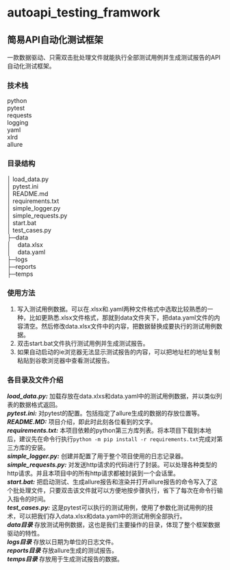 # autoapi_testing_framwork
## 简易API自动化测试框架
一款数据驱动、只需双击批处理文件就能执行全部测试用例并生成测试报告的API自动化测试框架。
### 技术栈
python<br/>
pytest<br/>
requests<br/>
logging<br/>
yaml<br/>
xlrd<br/>
allure<br/>
### 目录结构
│  load_data.py<br/>
│  pytest.ini<br/>
│  README.md<br/>
│  requirements.txt<br/>
│  simple_logger.py<br/>
│  simple_requests.py<br/>
│  start.bat<br/>
│  test_cases.py<br/>
├─data<br/>
│&nbsp;&nbsp;&nbsp;&nbsp;data.xlsx<br/>
│&nbsp;&nbsp;&nbsp;&nbsp;data.yaml<br/>
├─logs<br/>
├─reports<br/>
├─temps<br/>
### 使用方法
1. 写入测试用例数据。可以在.xlsx和.yaml两种文件格式中选取比较熟悉的一种，比如更熟悉.xlsx文件格式，那就到data文件夹下，把data.yaml文件的内容清空。然后修改data.xlsx文件中的内容，把数据替换成要执行的测试用例数据。
2. 双击start.bat文件执行测试用例并生成测试报告。
3. 如果自动启动的ie浏览器无法显示测试报告的内容，可以把地址栏的地址复制粘贴到谷歌浏览器中查看测试报告。
### 各目录及文件介绍
***load_data.py:*** 加载存放在data.xlxs和data.yaml中的测试用例数据，并以类似列表的数据格式返回。<br/>
***pytest.ini:*** 对pytest的配置。包括指定了allure生成的数据的存放位置等。<br/>
***README.MD:*** 项目介绍，即此时此刻各位看到的文字。<br/>
***requirements.txt:*** 本项目依赖的python第三方库列表。将本项目下载到本地后，建议先在命令行执行`python -m pip install -r requirements.txt`完成对第三方库的安装。<br/>
***simple_logger.py:*** 创建并配置了用于整个项目使用的日志记录器。<br/>
***simple_requests.py:*** 对发送http请求的代码进行了封装。可以处理各种类型的http请求。并且本项目中的所有http请求都被封装到一个会话里。<br/>
***start.bat:*** 把启动测试、生成allure报告和渲染并打开allure报告的命令写入了这个批处理文件，只要双击该文件就可以方便地按步骤执行，省下了每次在命令行输入指令的时间。<br/>
***test_cases.py:*** 这是pytest可以执行的测试用例，使用了参数化测试用例的技术，可以把我们存入data.xlsx和data.yaml中的测试用例全部执行。<br/>
***data目录*** 存放测试用例数据，这也是我们主要操作的目录，体现了整个框架数据驱动的特性。<br/>
***logs目录*** 存放以日期为单位的日志文件。<br/>
***reports目录*** 存放allure生成的测试报告。<br/>
***temps目录*** 存放用于生成测试报告的数据。<br/>











